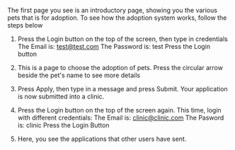 The first page you see is an introductory page, showing you the various pets that is for adoption.
To see how the adoption system works, follow the steps below

1. Press the Login button on the top of the screen, then type in credentials
The Email is: test@test.com
The Password is: test
Press the Login button

2. This is a page to choose the adoption of pets. Press the circular arrow beside the pet's name to see more details

3. Press Apply, then type in a message and press Submit. Your application is now submitted into a clinic.

4. Press the Login button on the top of the screen again. This time, login with different credentials:
The Email is: clinic@clinic.com
The Pasword is: clinic
Press the Login Button

5. Here, you see the applications that other users have sent.